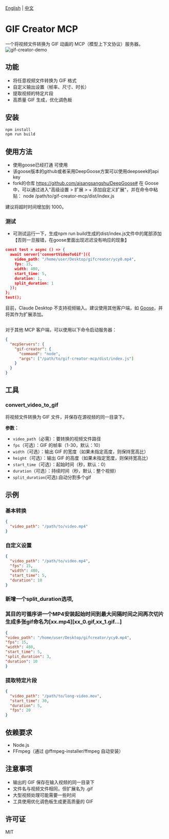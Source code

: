 [English](README.md) | [中文](README-zh.md)

# GIF Creator MCP

一个将视频文件转换为 GIF 动画的 MCP（模型上下文协议）服务器。
![gif-creator-demo](https://github.com/user-attachments/assets/0543d53f-8bc7-4a16-8a4b-e41ef13568c6)


## 功能

- 将任意视频文件转换为 GIF 格式
- 自定义输出设置（帧率、尺寸、时长）
- 提取视频的特定片段
- 高质量 GIF 生成，优化调色板

## 安装

```bash
npm install
npm run build
```

## 使用方法
- 使用goose已经打通 可使用
- 该goose版本的github或者采用DeepGoose方案可以使用deepseek的api key
- fork的仓库 https://github.com/aisangsangshu/DeepGoose#
在 Goose 中，可以通过进入"高级设置 > 扩展 > + 添加自定义扩展"，并在命令中粘贴：
node /path/to/gif-creator-mcp/dist/index.js

建议将超时时间增加到 1000。

### 测试
- 可测试运行一下，生成npm run build生成的dist/index.js文件中的尾部添加【否则一旦报错，在goose里面出现迟迟没有响应的现象】
```json
const test = async () => {
  await server['convertVideoToGif']({
    video_path: "/home/user/Desktop/gifcreator/ycy0.mp4",
    fps: 15,
    width: 480,
    start_time: 5,
    duration: 1,
    split_duration: 1
  });
};
test();
```

目前，Claude Desktop 不支持视频输入。建议使用其他客户端，如 [Goose](https://block.github.io/goose/)，并将其作为扩展添加。

```
```


对于其他 MCP 客户端，可以使用以下命令启动服务器：

```json
{
  "mcpServers": {
    "gif-creator": {
      "command": "node",
      "args": ["/path/to/gif-creator-mcp/dist/index.js"]
    }
  }
}
```

## 工具

### convert_video_to_gif

将视频文件转换为 GIF 文件，并保存在源视频的同一目录下。

**参数：**
- `video_path`（必需）：要转换的视频文件路径
- `fps`（可选）：GIF 的帧率（1-30，默认：10）
- `width`（可选）：输出 GIF 的宽度（如果未指定高度，则保持宽高比）
- `height`（可选）：输出 GIF 的高度（如果未指定宽度，则保持宽高比）
- `start_time`（可选）：起始时间（秒，默认：0）
- `duration`（可选）：持续时间（秒，默认：整个视频）
- `split_duration`(可选):自动分割多个gif

## 示例

### 基本转换
```json
{
  "video_path": "/path/to/video.mp4"
}
```

### 自定义设置
```json
{
  "video_path": "/path/to/video.mp4",
  "fps": 15,
  "width": 480,
  "start_time": 5,
  "duration": 10
}
```
### 新增一个split_duration选项,
### 其目的可循序讲一个MP4安装起始时间到最大间隔时间之间再次切片生成多张gif命名为[xx.mp4][xx_0.gif,xx_1.gif...]

````json
{
"video_path": "/home/user/Desktop/gifcreator/ycy0.mp4",
"fps": 15,
"width": 480,
"start_time": 5,
"split_duration": 3,
"duration": 10
}
````

### 提取特定片段
```json
{
  "video_path": "/path/to/long-video.mov",
  "start_time": 30,
  "duration": 5,
  "fps": 20
}
```

## 依赖要求

- Node.js
- FFmpeg（通过 @ffmpeg-installer/ffmpeg 自动安装）

## 注意事项

- 输出的 GIF 保存在输入视频的同一目录下
- 文件名与视频文件相同，但扩展名为 .gif
- 大型视频处理可能需要一些时间
- 工具使用优化调色板生成更高质量的 GIF

## 许可证

MIT 